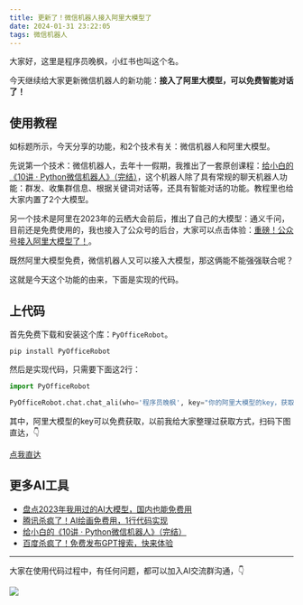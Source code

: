 ```yaml
---
title: 更新了！微信机器人接入阿里大模型了
date: 2024-01-31 23:22:05
tags: 微信机器人
---
```


大家好，这里是程序员晚枫，小红书也叫这个名。

今天继续给大家更新微信机器人的新功能：**接入了阿里大模型，可以免费智能对话了！**

## 使用教程


如标题所示，今天分享的功能，和2个技术有关：微信机器人和阿里大模型。

先说第一个技术：微信机器人，去年十一假期，我推出了一套原创课程：[给小白的《10讲 · Python微信机器人》（完结）](https://www.python-office.com/course-002/10-PyOfficeRobot/10-PyOfficeRobot.html)，这个机器人除了具有常规的聊天机器人功能：群发、收集群信息、根据关键词对话等，还具有智能对话的功能。教程里也给大家内置了2个大模型。

另一个技术是阿里在2023年的云栖大会前后，推出了自己的大模型：通义千问，目前还是免费使用的，我也接入了公众号的后台，大家可以点击体验：[重磅！公众号接入阿里大模型了！](https://mp.weixin.qq.com/s/SfNA34bC6wMLRaKONfOWhw)。


既然阿里大模型免费，微信机器人又可以接入大模型，那这俩能不能强强联合呢？

这就是今天这个功能的由来，下面是实现的代码。


## 上代码



首先免费下载和安装这个库：``PyOfficeRobot``。

```shell
pip install PyOfficeRobot
```

然后是实现代码，只需要下面这2行：

```python
import PyOfficeRobot

PyOfficeRobot.chat.chat_ali(who='程序员晚枫', key="你的阿里大模型的key，获取地址见下文")

```

其中，阿里大模型的key可以免费获取，以前我给大家整理过获取方式，扫码下图直达，👇

[点我直达](http://www.python4office.cn/log/2024/1/0120-1%E8%A1%8C%E4%BB%A3%E7%A0%81%E8%B0%83%E7%94%A8%E9%80%9A%E4%B9%89-%E5%85%8D%E8%B4%B9%E4%BD%BF%E7%94%A8/)


## 更多AI工具

- [盘点2023年我用过的AI大模型，国内也能免费用](https://mp.weixin.qq.com/s/AjK-FDSJZtpkYoDWNhivzw)
- [腾讯杀疯了！AI绘画免费用，1行代码实现](https://mp.weixin.qq.com/s/-rx03ewvRieaFTDwbAmzOw)
- [给小白的《10讲 · Python微信机器人》（完结）](https://www.python-office.com/course-002/10-PyOfficeRobot/10-PyOfficeRobot.html)
- [百度杀疯了！免费发布GPT搜索，快来体验](https://mp.weixin.qq.com/s/7LkU6b8DRkKYZ-kgMHGrWQ)

----

大家在使用代码过程中，有任何问题，都可以加入AI交流群沟通，👇

![](https://python-office-1300615378.cos.ap-chongqing.myqcloud.com/group/ai-group.jpg)











